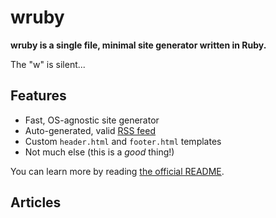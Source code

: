 # wruby

**wruby is a single file, minimal site generator written in Ruby.**

The "w" is silent...

## Features

* Fast, OS-agnostic site generator
* Auto-generated, valid [RSS feed](/index.rss)
* Custom `header.html` and `footer.html` templates
* Not much else (this is a *good* thing!)

You can learn more by reading [the official README](https://git.sr.ht/~bt/wruby).

## Articles
